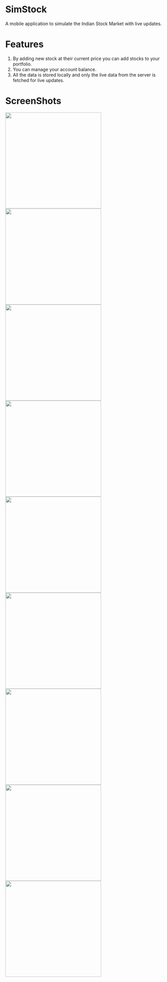 # SimStock
A mobile application to simulate the Indian Stock Market with live updates.

# Features

1. By adding new stock at their current price you can add stocks to your portfolio.
2. You can manage your account balance.
3. All the data is stored locally and only the live data from the server is fetched for live updates.

# ScreenShots
<img src="https://raw.githubusercontent.com/akhilesh11/SimStock/master/screenshots/1.png" width="300">
<img src="https://raw.githubusercontent.com/akhilesh11/SimStock/master/screenshots/2.png" width="300">
<img src="https://raw.githubusercontent.com/akhilesh11/SimStock/master/screenshots/3.png" width="300">
<img src="https://raw.githubusercontent.com/akhilesh11/SimStock/master/screenshots/4.png" width="300">
<img src="https://raw.githubusercontent.com/akhilesh11/SimStock/master/screenshots/5.png" width="300">
<img src="https://raw.githubusercontent.com/akhilesh11/SimStock/master/screenshots/6.png" width="300">
<img src="https://raw.githubusercontent.com/akhilesh11/SimStock/master/screenshots/7.png" width="300">
<img src="https://raw.githubusercontent.com/akhilesh11/SimStock/master/screenshots/8.png" width="300">
<img src="https://raw.githubusercontent.com/akhilesh11/SimStock/master/screenshots/9.png" width="300">
